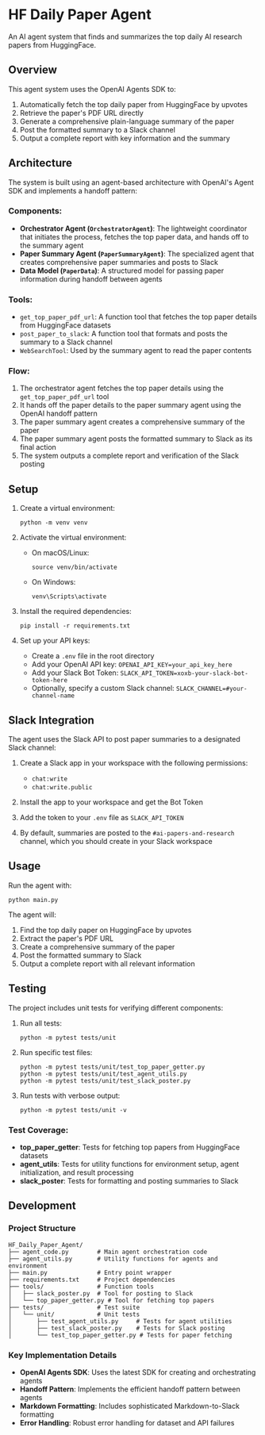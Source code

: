 # HF Daily Paper Agent

An AI agent system that finds and summarizes the top daily AI research papers from HuggingFace.

## Overview

This agent system uses the OpenAI Agents SDK to:
1. Automatically fetch the top daily paper from HuggingFace by upvotes
2. Retrieve the paper's PDF URL directly
3. Generate a comprehensive plain-language summary of the paper
4. Post the formatted summary to a Slack channel
5. Output a complete report with key information and the summary

## Architecture

The system is built using an agent-based architecture with OpenAI's Agent SDK and implements a handoff pattern:

### Components:
- **Orchestrator Agent (`OrchestratorAgent`)**: The lightweight coordinator that initiates the process, fetches the top paper data, and hands off to the summary agent
- **Paper Summary Agent (`PaperSummaryAgent`)**: The specialized agent that creates comprehensive paper summaries and posts to Slack
- **Data Model (`PaperData`)**: A structured model for passing paper information during handoff between agents

### Tools:
- `get_top_paper_pdf_url`: A function tool that fetches the top paper details from HuggingFace datasets
- `post_paper_to_slack`: A function tool that formats and posts the summary to a Slack channel
- `WebSearchTool`: Used by the summary agent to read the paper contents

### Flow:
1. The orchestrator agent fetches the top paper details using the `get_top_paper_pdf_url` tool
2. It hands off the paper details to the paper summary agent using the OpenAI handoff pattern
3. The paper summary agent creates a comprehensive summary of the paper
4. The paper summary agent posts the formatted summary to Slack as its final action
5. The system outputs a complete report and verification of the Slack posting

## Setup

1. Create a virtual environment:
   ```
   python -m venv venv
   ```

2. Activate the virtual environment:
   - On macOS/Linux:
     ```
     source venv/bin/activate
     ```
   - On Windows:
     ```
     venv\Scripts\activate
     ```

3. Install the required dependencies:
   ```
   pip install -r requirements.txt
   ```

4. Set up your API keys:
   - Create a `.env` file in the root directory
   - Add your OpenAI API key: `OPENAI_API_KEY=your_api_key_here`
   - Add your Slack Bot Token: `SLACK_API_TOKEN=xoxb-your-slack-bot-token-here`
   - Optionally, specify a custom Slack channel: `SLACK_CHANNEL=#your-channel-name`

## Slack Integration

The agent uses the Slack API to post paper summaries to a designated Slack channel:

1. Create a Slack app in your workspace with the following permissions:
   - `chat:write`
   - `chat:write.public`

2. Install the app to your workspace and get the Bot Token

3. Add the token to your `.env` file as `SLACK_API_TOKEN`

4. By default, summaries are posted to the `#ai-papers-and-research` channel, which you should create in your Slack workspace

## Usage

Run the agent with:
```
python main.py
```

The agent will:
1. Find the top daily paper on HuggingFace by upvotes
2. Extract the paper's PDF URL
3. Create a comprehensive summary of the paper
4. Post the formatted summary to Slack
5. Output a complete report with all relevant information

## Testing

The project includes unit tests for verifying different components:

1. Run all tests:
   ```
   python -m pytest tests/unit
   ```

2. Run specific test files:
   ```
   python -m pytest tests/unit/test_top_paper_getter.py
   python -m pytest tests/unit/test_agent_utils.py
   python -m pytest tests/unit/test_slack_poster.py
   ```

3. Run tests with verbose output:
   ```
   python -m pytest tests/unit -v
   ```

### Test Coverage:

- **top_paper_getter**: Tests for fetching top papers from HuggingFace datasets
- **agent_utils**: Tests for utility functions for environment setup, agent initialization, and result processing
- **slack_poster**: Tests for formatting and posting summaries to Slack

## Development

### Project Structure

```
HF_Daily_Paper_Agent/
├── agent_code.py        # Main agent orchestration code
├── agent_utils.py       # Utility functions for agents and environment
├── main.py              # Entry point wrapper
├── requirements.txt     # Project dependencies
├── tools/               # Function tools
│   ├── slack_poster.py  # Tool for posting to Slack
│   └── top_paper_getter.py # Tool for fetching top papers
├── tests/               # Test suite
│   └── unit/            # Unit tests
│       ├── test_agent_utils.py     # Tests for agent utilities
│       ├── test_slack_poster.py    # Tests for Slack posting
│       └── test_top_paper_getter.py # Tests for paper fetching
```

### Key Implementation Details

- **OpenAI Agents SDK**: Uses the latest SDK for creating and orchestrating agents
- **Handoff Pattern**: Implements the efficient handoff pattern between agents
- **Markdown Formatting**: Includes sophisticated Markdown-to-Slack formatting
- **Error Handling**: Robust error handling for dataset and API failures 